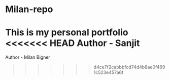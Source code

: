 # Milan-repo
This is my personal portfolio
<<<<<<< HEAD
Author - Sanjit
=======
Author - Milan
Bigner
>>>>>>> d4ce7f2cabbbfcd74d4b8ae0f4691c523e457a6f
